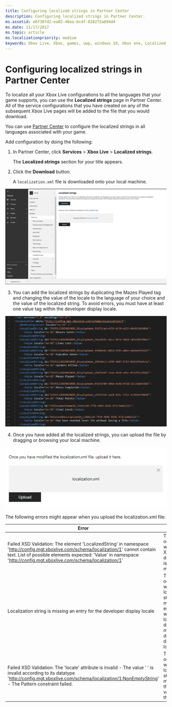 ```yaml
---
title: Configuring localized strings in Partner Center
description: Configuring localized strings in Partner Center.
ms.assetid: e0f307d2-ea02-48ea-bcdf-828272a894d4
ms.date: 11/17/2017
ms.topic: article
ms.localizationpriority: medium
keywords: Xbox Live, Xbox, games, uwp, windows 10, Xbox one, Localized strings, Partner Center
---
```


# Configuring localized strings in Partner Center

To localize all your Xbox Live configurations to all the languages that your game supports, you can use the **Localized strings** page in Partner Center.
All of the service configurations that you have created on any of the subsequent Xbox Live pages will be added to the file that you would download.

You can use [Partner Center](https://partner.microsoft.com/dashboard) to configure the localized strings in all languages associated with your game.

Add configuration by doing the following:

1. In Partner Center, click **Services** > **Xbox Live** > **Localized strings**.

   The **Localized strings** section for your title appears.

2. Click the **Download** button.

   A `localization.xml` file is downloaded onto your local machine.

![Screenshot of the localized strings configuration page in Partner Center](live-localized-strings-config-images/localized-strings-1.png)

3. You can add the localized strings by duplicating the <Value locale="en-US">Mazes Played</Value> tag and changing the value of the locale to the language of your choice and the value of the localized string.  To avoid errors, you must have at least one value tag within the developer display locale.

![edit localized strings](live-localized-strings-config-images/localized-strings.gif)

4. Once you have added all the localized strings, you can upload the file by dragging or browsing your local machine.

![Image of the button to upload the localization.xml file](live-localized-strings-config-images/localized-strings-2.png)

The following errors might appear when you upload the localization.xml file:

| Error | Reason |
|---------------------------|-------------|
| Failed XSD Validation: The element 'LocalizedString' in namespace 'http://config.mgt.xboxlive.com/schema/localization/1' cannot contain text. List of possible elements expected: 'Value' in namespace 'http://config.mgt.xboxlive.com/schema/localization/1' | This occurs when the XML document is malformed |
| Localization string is missing an entry for the developer display locale | This occurs when a localized string is missing an entry whose locale does not match the dev display locale |
| Failed XSD Validation: The 'locale' attribute is invalid - The value ' ' is invalid according to its datatype 'http://config.mgt.xboxlive.com/schema/localization/1:NonEmptyString' - The Pattern constraint failed. | This occurs when a localized string is missing the locale value in the <Value> tag|
